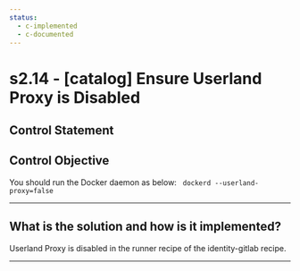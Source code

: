 ```yaml
---
status:
  - c-implemented
  - c-documented
---
```


# s2.14 - \[catalog\] Ensure Userland Proxy is Disabled

## Control Statement

## Control Objective

You should run the Docker daemon as below:  ```  dockerd --userland-proxy=false  ```

______________________________________________________________________

## What is the solution and how is it implemented?

Userland Proxy is disabled in the runner recipe of the identity-gitlab
recipe.

______________________________________________________________________
